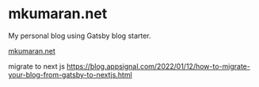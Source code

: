 # mkumaran.net

My personal blog using Gatsby blog starter.

[mkumaran.net](http://www.mkumaran.net)

migrate to next js
https://blog.appsignal.com/2022/01/12/how-to-migrate-your-blog-from-gatsby-to-nextjs.html
